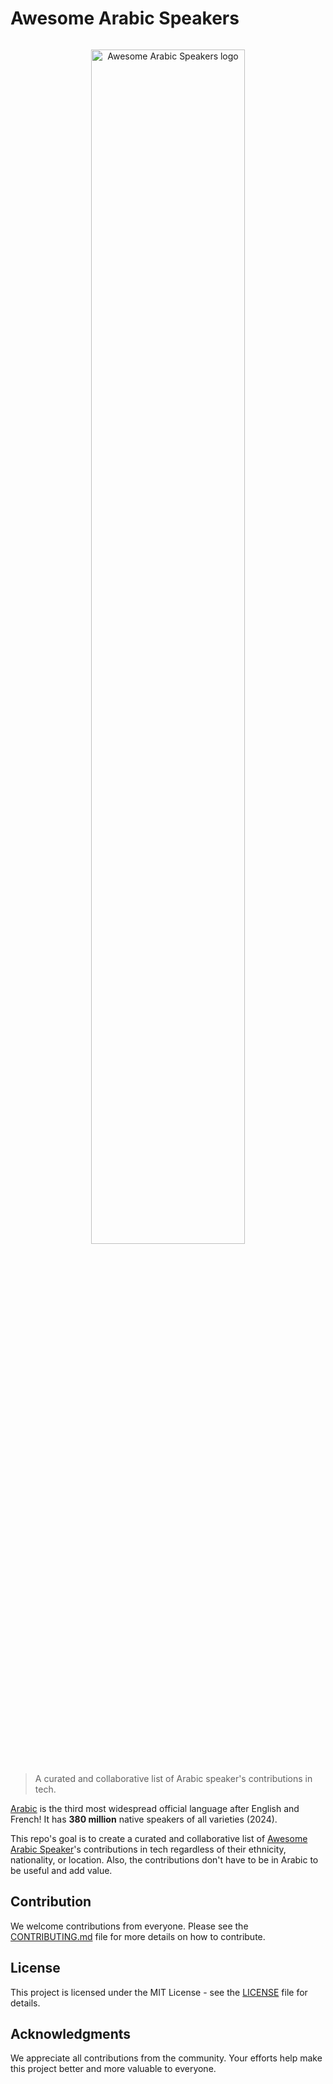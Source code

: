 # Awesome Arabic Speakers

<p align="center">
  <a href="https://github.com/sahaba-ai/awesome-arabic-speakers" style="display: block; padding: 1em 0;">
    <img alt="Awesome Arabic Speakers logo" border="0" width="70%" src="./static/img/awesome-arabic-speakers.svg"/>
  </a>
</p>

> A curated and collaborative list of Arabic speaker's contributions in tech.

[Arabic](https://en.wikipedia.org/wiki/Arabic) is the third most widespread official language after English and French! It has **380 million** native speakers of all varieties (2024).

This repo's goal is to create a curated and collaborative list of [Awesome Arabic Speaker](https://awesome-arabic-speakers.dev/)'s contributions in tech regardless of their ethnicity, nationality, or location. Also, the contributions don't have to be in Arabic to be useful and add value.

## Contribution

We welcome contributions from everyone. Please see the [CONTRIBUTING.md](CONTRIBUTING.md) file for more details on how to contribute.

## License

This project is licensed under the MIT License - see the [LICENSE](LICENSE) file for details.

## Acknowledgments

We appreciate all contributions from the community. Your efforts help make this project better and more valuable to everyone.

